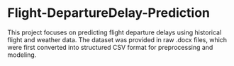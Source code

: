 # Flight-DepartureDelay-Prediction
This project focuses on predicting flight departure delays using historical flight and weather data. The dataset was provided in raw .docx files, which were first converted into structured CSV format for preprocessing and modeling.
